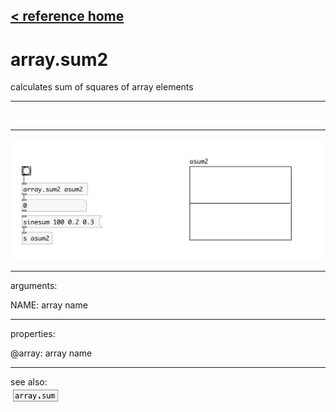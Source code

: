 [< reference home](index.html)
---

# array.sum2


calculates sum of squares of array elements

---

<br>


---


![example](examples/array.sum2-example.jpg)

---
arguments:

NAME: array name<br>

---
properties:

@array: array name<br>

---
see also:<br>
[![array.sum](img/object_array.sum.png)](array.sum.html)
